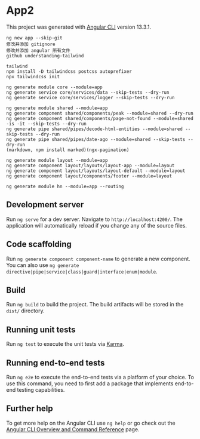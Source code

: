 # App2

This project was generated with [Angular CLI](https://github.com/angular/angular-cli) version 13.3.1.

```
ng new app --skip-git
修改并添加 gitignore
修改并添加 angular 所有文件
github understanding-tailwind

tailwind
npm install -D tailwindcss postcss autoprefixer
npx tailwindcss init

ng generate module core --module=app
ng generate service core/services/data --skip-tests --dry-run
ng generate service core/services/logger --skip-tests --dry-run

ng generate module shared --module=app
ng generate component shared/components/peak --module=shared --dry-run
ng generate component shared/components/page-not-found --module=shared -is -it --skip-tests --dry-run
ng generate pipe shared/pipes/decode-html-entities --module=shared --skip-tests --dry-run
ng generate pipe shared/pipes/date-ago --module=shared --skip-tests --dry-run
(markdown, npm install marked)(ngx-pagination)

ng generate module layout --module=app
ng generate component layout/layouts/layout-app --module=layout
ng generate component layout/layouts/layout-default --module=layout
ng generate component layout/components/footer --module=layout

ng generate module hn --module=app --routing
```

## Development server

Run `ng serve` for a dev server. Navigate to `http://localhost:4200/`. The application will automatically reload if you change any of the source files.

## Code scaffolding

Run `ng generate component component-name` to generate a new component. You can also use `ng generate directive|pipe|service|class|guard|interface|enum|module`.

## Build

Run `ng build` to build the project. The build artifacts will be stored in the `dist/` directory.

## Running unit tests

Run `ng test` to execute the unit tests via [Karma](https://karma-runner.github.io).

## Running end-to-end tests

Run `ng e2e` to execute the end-to-end tests via a platform of your choice. To use this command, you need to first add a package that implements end-to-end testing capabilities.

## Further help

To get more help on the Angular CLI use `ng help` or go check out the [Angular CLI Overview and Command Reference](https://angular.io/cli) page.
